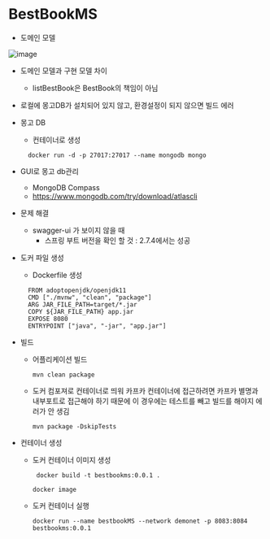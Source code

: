 # BestBookMS

- 도메인 모델

![image](https://github.com/cnaps/BestBookMS/assets/15258916/1d4260a9-b866-466e-b1dd-e01f72152603)

- 도메인 모델과 구현 모델 차이
  - listBestBook은 BestBook의 책임이 아님
 
- 로컬에 몽고DB가 설치되어 있지 않고, 환경설정이 되지 않으면 빌드 에러 


- 몽고 DB 
  - 컨테이너로 생성
  ```
    docker run -d -p 27017:27017 --name mongodb mongo
  ```
 - GUI로 몽고 db관리 
   - MongoDB Compass
   - https://www.mongodb.com/try/download/atlascli

- 문제 해결
  - swagger-ui 가 보이지 않을 때
    - 스프링 부트 버전을 확인 할 것 : 2.7.4에서는 성공

- 도커 파일 생성
  - Dockerfile 생성
  ```
    FROM adoptopenjdk/openjdk11
    CMD ["./mvnw", "clean", "package"]
    ARG JAR_FILE_PATH=target/*.jar
    COPY ${JAR_FILE_PATH} app.jar
    EXPOSE 8080
    ENTRYPOINT ["java", "-jar", "app.jar"]
     ```

- 빌드
  - 어플리케이션 빌드

    ```
    mvn clean package 
    ```
  - 도커 컴포져로 컨테이너로 띄워 카프카 컨테이너에 접근하려면 카프카 별명과 내부포트로 접근해야 하기 때문에 이 경우에는 테스트를 빼고 빌드를 해야지 에러가 안 생김 
    ```
    mvn package -DskipTests
    ```
- 컨테이너 생성
  - 도커 컨테이너 이미지 생성

    ```
     docker build -t bestbookms:0.0.1 . 
    ```

    ```
    docker image 
    ```

  - 도커 컨테이너 실행

    ``` 
    docker run --name bestbookMS --network demonet -p 8083:8084 bestbookms:0.0.1
    ```

